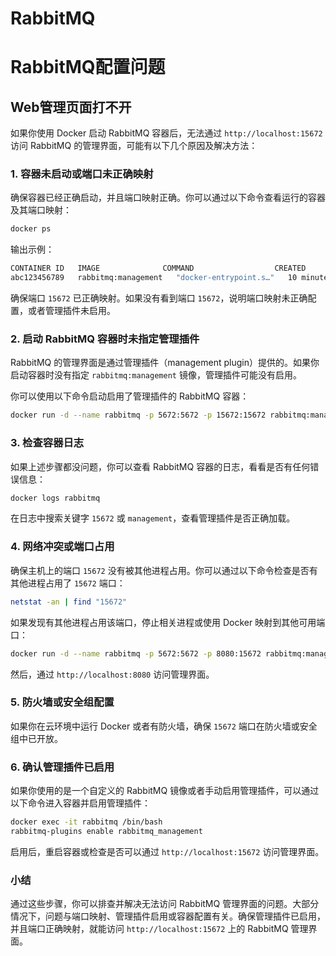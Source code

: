 # RabbitMQ

# RabbitMQ配置问题

## Web管理页面打不开

如果你使用 Docker 启动 RabbitMQ 容器后，无法通过 `http://localhost:15672` 访问 RabbitMQ 的管理界面，可能有以下几个原因及解决方法：

### 1. 容器未启动或端口未正确映射

确保容器已经正确启动，并且端口映射正确。你可以通过以下命令查看运行的容器及其端口映射：

```bash
docker ps
```

输出示例：

```bash
CONTAINER ID   IMAGE              COMMAND                  CREATED          STATUS          PORTS                                                                 NAMES
abc123456789   rabbitmq:management   "docker-entrypoint.s…"   10 minutes ago   Up 10 minutes   0.0.0.0:5672->5672/tcp, 0.0.0.0:15672->15672/tcp, :::15672->15672/tcp   rabbitmq
```

确保端口 `15672` 已正确映射。如果没有看到端口 `15672`，说明端口映射未正确配置，或者管理插件未启用。

### 2. 启动 RabbitMQ 容器时未指定管理插件

RabbitMQ 的管理界面是通过管理插件（management plugin）提供的。如果你启动容器时没有指定 `rabbitmq:management` 镜像，管理插件可能没有启用。

你可以使用以下命令启动启用了管理插件的 RabbitMQ 容器：

```bash
docker run -d --name rabbitmq -p 5672:5672 -p 15672:15672 rabbitmq:management
```

### 3. 检查容器日志

如果上述步骤都没问题，你可以查看 RabbitMQ 容器的日志，看看是否有任何错误信息：

```bash
docker logs rabbitmq
```

在日志中搜索关键字 `15672` 或 `management`，查看管理插件是否正确加载。

### 4. 网络冲突或端口占用

确保主机上的端口 `15672` 没有被其他进程占用。你可以通过以下命令检查是否有其他进程占用了 `15672` 端口：

```bash
netstat -an | find "15672"
```

如果发现有其他进程占用该端口，停止相关进程或使用 Docker 映射到其他可用端口：

```bash
docker run -d --name rabbitmq -p 5672:5672 -p 8080:15672 rabbitmq:management
```

然后，通过 `http://localhost:8080` 访问管理界面。

### 5. 防火墙或安全组配置

如果你在云环境中运行 Docker 或者有防火墙，确保 `15672` 端口在防火墙或安全组中已开放。

### 6. 确认管理插件已启用

如果你使用的是一个自定义的 RabbitMQ 镜像或者手动启用管理插件，可以通过以下命令进入容器并启用管理插件：

```bash
docker exec -it rabbitmq /bin/bash
rabbitmq-plugins enable rabbitmq_management
```

启用后，重启容器或检查是否可以通过 `http://localhost:15672` 访问管理界面。

### 小结

通过这些步骤，你可以排查并解决无法访问 RabbitMQ 管理界面的问题。大部分情况下，问题与端口映射、管理插件启用或容器配置有关。确保管理插件已启用，并且端口正确映射，就能访问 `http://localhost:15672` 上的 RabbitMQ 管理界面。